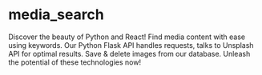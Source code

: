 # media_search
Discover the beauty of Python and React! Find media content with ease using keywords. Our Python Flask API handles requests, talks to Unsplash API for optimal results. Save &amp; delete images from our database. Unleash the potential of these technologies now!
